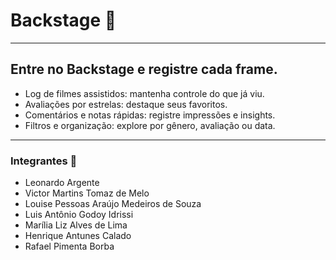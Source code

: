 # Backstage 🎥
----------------------------------------------------------------------------------------------------------------------------------------------
## Entre no **Backstage** e registre cada frame.
- Log de filmes assistidos: mantenha controle do que já viu.
- Avaliações por estrelas: destaque seus favoritos.
- Comentários e notas rápidas: registre impressões e insights.
- Filtros e organização: explore por gênero, avaliação ou data.
----------------------------------------------------------------------------------------------------------------------------------------------
### Integrantes 🚀
- Leonardo Argente 
- Victor Martins Tomaz de Melo
- Louise Pessoas Araújo Medeiros de Souza
- Luis Antônio Godoy Idrissi
- Marília Liz Alves de Lima
- Henrique Antunes Calado
- Rafael Pimenta Borba
